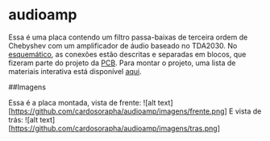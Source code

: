 # audioamp

Essa é uma placa contendo um filtro passa-baixas de terceira ordem de Chebyshev com um amplificador de áudio baseado no TDA2030. No [esquemático](./Esquematico.pdf), as conexões estão descritas e separadas em blocos, que fizeram parte do projeto da [PCB](./PCB.pdf). Para montar o projeto, uma lista de materiais interativa está disponível [aqui](https://cardosorapha.github.io/audioamp/).

##Imagens

Essa é a placa montada, vista de frente:
![alt text][https://github.com/cardosorapha/audioamp/imagens/frente.png]
E vista de trás:
![alt text][https://github.com/cardosorapha/audioamp/imagens/tras.png]

